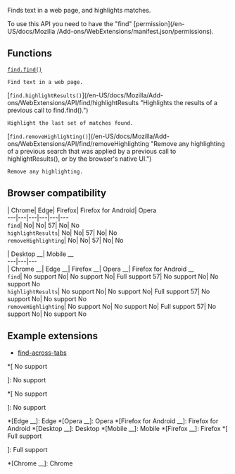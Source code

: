 Finds text in a web page, and highlights matches.

To use this API you need to have the "find" [permission](/en-US/docs/Mozilla
/Add-ons/WebExtensions/manifest.json/permissions).

## Functions

[`find.find()`](/en-US/docs/Mozilla/Add-ons/WebExtensions/API/find/find
"Searches for text in a tab.")

    Find text in a web page.
[`find.highlightResults()`](/en-US/docs/Mozilla/Add-
ons/WebExtensions/API/find/highlightResults "Highlights the results of a
previous call to find.find\(\).")

    Highlight the last set of matches found.
[`find.removeHighlighting()`](/en-US/docs/Mozilla/Add-
ons/WebExtensions/API/find/removeHighlighting "Remove any highlighting of a
previous search that was applied by a previous call to highlightResults\(\),
or by the browser's native UI.")

    Remove any highlighting.

## Browser compatibility

| Chrome| Edge| Firefox| Firefox for Android| Opera  
---|---|---|---|---|---  
`find`|  No|  No| 57|  No|  No  
`highlightResults`|  No|  No| 57|  No|  No  
`removeHighlighting`|  No|  No| 57|  No|  No  
  
| Desktop __| Mobile __  
---|---|---  
| Chrome __| Edge __| Firefox __| Opera __| Firefox for Android __  
`find`|  No support No|  No support No|  Full support 57|  No support No|  No
support No  
`highlightResults`|  No support No|  No support No|  Full support 57|  No
support No|  No support No  
`removeHighlighting`|  No support No|  No support No|  Full support 57|  No
support No|  No support No  
  
## Example extensions

  * [find-across-tabs](https://github.com/mdn/webextensions-examples/tree/master/find-across-tabs)

  *[
 No support

]: No support

  *[
No support

]: No support

  *[Edge __]: Edge
  *[Opera __]: Opera
  *[Firefox for Android __]: Firefox for Android
  *[Desktop __]: Desktop
  *[Mobile __]: Mobile
  *[Firefox __]: Firefox
  *[
Full support

]: Full support

  *[Chrome __]: Chrome

